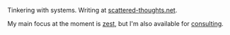 Tinkering with systems. Writing at [scattered-thoughts.net](https://www.scattered-thoughts.net/). 

My main focus at the moment is [zest](https://github.com/jamii/zest), but I'm also available for [consulting](https://www.scattered-thoughts.net/consulting).
